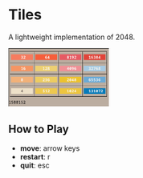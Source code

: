# Tiles
A lightweight implementation of 2048.

<img src="./screenshot.png" width="200px">

## How to Play
* **move**: arrow keys
* **restart**: r
* **quit**: esc
